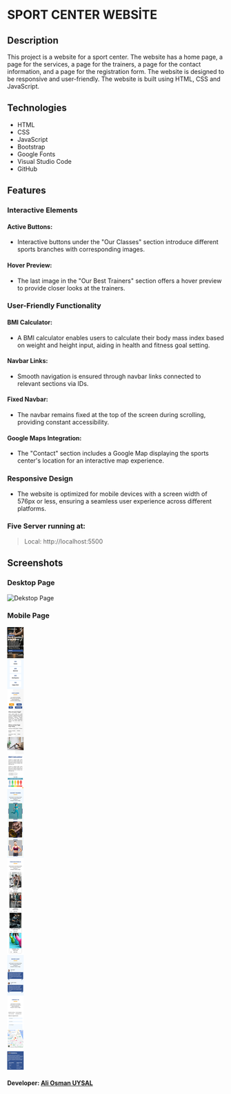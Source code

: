 # SPORT CENTER WEBSİTE

## Description
This project is a website for a sport center. The website has a home page, a page for the services, a page for the trainers, a page for the contact information, and a page for the registration form. The website is designed to be responsive and user-friendly. The website is built using HTML, CSS and JavaScript.

## Technologies
- HTML
- CSS
- JavaScript
- Bootstrap
- Google Fonts
- Visual Studio Code
- GitHub

## Features
### Interactive Elements
#### Active Buttons: 
- Interactive buttons under the "Our Classes" section introduce different sports branches with corresponding images.
#### Hover Preview: 
- The last image in the "Our Best Trainers" section offers a hover preview to provide closer looks at the trainers.
### User-Friendly Functionality
#### BMI Calculator: 
- A BMI calculator enables users to calculate their body mass index based on weight and height input, aiding in health and fitness goal setting.
#### Navbar Links: 
- Smooth navigation is ensured through navbar links connected to relevant sections via IDs.
#### Fixed Navbar: 
- The navbar remains fixed at the top of the screen during scrolling, providing constant accessibility.
#### Google Maps Integration: 
- The "Contact" section includes a Google Map displaying the sports center's location for an interactive map experience.
### Responsive Design
- The website is optimized for mobile devices with a screen width of 576px or less, ensuring a seamless user experience across different platforms.

 ### Five Server running at:
  > Local:    http://localhost:5500


## Screenshots
### Desktop Page
![Dekstop Page](./images/Masaüstü%20Görünüm.png)
### Mobile Page
![Mobile Page](./images/Mobil%20Görünüm.png)

#### Developer: [Ali Osman UYSAL](https://www.linkedin.com/in/aliosmanuysal/)

